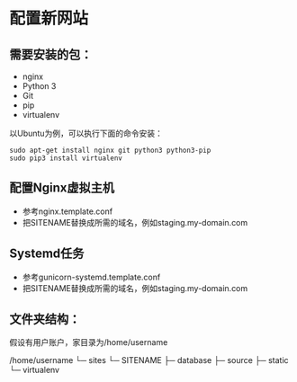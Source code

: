 配置新网站
=========

## 需要安装的包：

* nginx
* Python 3
* Git
* pip
* virtualenv

以Ubuntu为例，可以执行下面的命令安装：
    
    sudo apt-get install nginx git python3 python3-pip
    sudo pip3 install virtualenv

## 配置Nginx虚拟主机

* 参考nginx.template.conf
* 把SITENAME替换成所需的域名，例如staging.my-domain.com

## Systemd任务

* 参考gunicorn-systemd.template.conf
* 把SITENAME替换成所需的域名，例如staging.my-domain.com

## 文件夹结构：

假设有用户账户，家目录为/home/username

/home/username
└─ sites
    └─ SITENAME
         ├─ database
         ├─ source
         ├─ static
         └─ virtualenv

